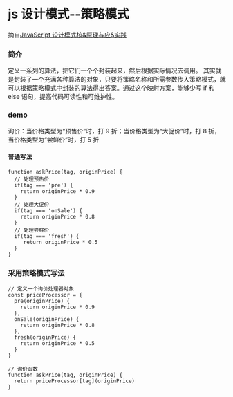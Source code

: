 # js 设计模式--策略模式

摘自[JavaScript 设计模式核&原理与应&实践](https://juejin.im/book/5c70fc83518825428d7f9dfb/section/5cc127ffe51d456e4b3c6ec2)

### 简介

定义一系列的算法，把它们一个个封装起来，然后根据实际情况去调用。
其实就是封装了一个充满各种算法的对象，只要将策略名称和所需参数传入策略模式，就可以根据策略模式中封装的算法得出答案。通过这个映射方案，能够少写 if 和 else 语句，提高代码可读性和可维护性。

### demo

询价：当价格类型为“预售价”时，打 9 折；当价格类型为“大促价”时，打 8 折，当价格类型为“尝鲜价”时，打 5 折

#### 普通写法

```
function askPrice(tag, originPrice) {
  // 处理预热价
  if(tag === 'pre') {
    return originPrice * 0.9
  }
  // 处理大促价
  if(tag === 'onSale') {
    return originPrice * 0.8
  }
  // 处理尝鲜价
  if(tag === 'fresh') {
     return originPrice * 0.5
  }
}
```

### 采用策略模式写法

```
// 定义一个询价处理器对象
const priceProcessor = {
  pre(originPrice) {
    return originPrice * 0.9
  },
  onSale(originPrice) {
    return originPrice * 0.8
  },
  fresh(originPrice) {
    return originPrice * 0.5
  }
}

// 询价函数
function askPrice(tag, originPrice) {
  return priceProcessor[tag](originPrice)
}
```
